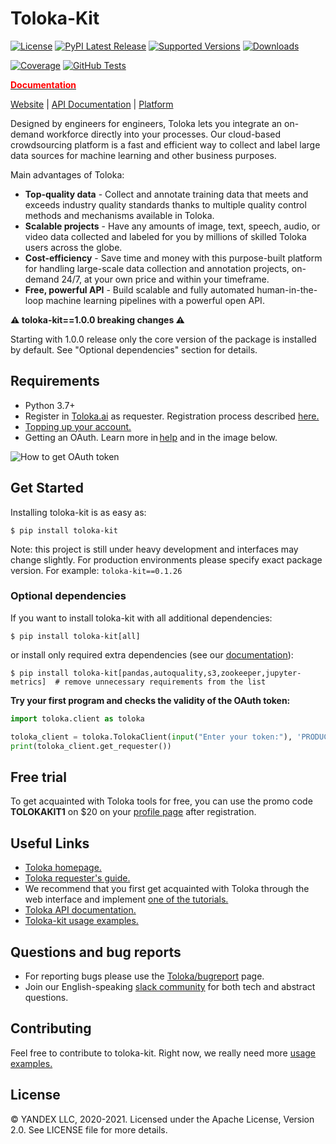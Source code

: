 # Toloka-Kit

[![License](https://img.shields.io/pypi/l/toloka-kit.svg)](https://github.com/toloka/toloka-kit/blob/master/LICENSE)
[![PyPI Latest Release](https://img.shields.io/pypi/v/toloka-kit.svg)](https://pypi.org/project/toloka-kit/)
[![Supported Versions](https://img.shields.io/pypi/pyversions/toloka-kit.svg)](https://pypi.org/project/toloka-kit)
[![Downloads](https://pepy.tech/badge/toloka-kit/month)](https://pepy.tech/project/toloka-kit)

[![Coverage](https://codecov.io/gh/Toloka/toloka-kit/branch/main/graph/badge.svg)](https://codecov.io/gh/Toloka/toloka-kit)
[![GitHub Tests](https://github.com/Toloka/toloka-kit/workflows/Tests/badge.svg?branch=main)](//github.com/Toloka/toloka-kit/actions?query=workflow:Tests)


[**<span style="color:red">Documentation</span>**](https://toloka.ai/docs/toloka-kit/?utm_source=github&utm_medium=site&utm_campaign=tolokakit)

[Website](https://toloka.ai/?utm_source=github&utm_medium=site&utm_campaign=tolokakit) |
[API Documentation](https://toloka.ai/docs/api/concepts/about.html?utm_source=github&utm_medium=site&utm_campaign=tolokakit) |
[Platform](http://toloka.yandex.com/?utm_source=github&utm_medium=site&utm_campaign=tolokakit)


Designed by engineers for engineers, Toloka lets you integrate an on-demand workforce directly into your processes. Our cloud-based crowdsourcing platform is a fast and efficient way to collect and label large data sources for machine learning and other business purposes.

Main advantages of Toloka:
  - **Top-quality data** -  Collect and annotate training data that meets and exceeds industry quality standards thanks to multiple quality control methods and mechanisms available in Toloka.
  - **Scalable projects** - Have any amounts of image, text, speech, audio, or video data collected and labeled for you by millions of skilled Toloka users across the globe.
  - **Cost-efficiency** - Save time and money with this purpose-built platform for handling large-scale data collection and annotation projects, on-demand 24/7, at your own price and within your timeframe.
  - **Free, powerful API** - Build scalable and fully automated human-in-the-loop machine learning pipelines with a powerful open API.

**⚠️ toloka-kit==1.0.0 breaking changes ⚠️**

Starting with 1.0.0 release only the core version of the package is installed by default. See "Optional dependencies" 
section for details.

Requirements
--------------
- Python 3.7+
- Register in [Toloka.ai](https://toloka.ai/?utm_source=github&utm_medium=site&utm_campaign=tolokakit) as requester. Registration process described [here.](https://toloka.ai/docs/guide/concepts/access.html?utm_source=github&utm_medium=site&utm_campaign=tolokakit)
- [Topping up your account.](https://toloka.ai/docs/guide/concepts/refill.html?utm_source=github&utm_medium=site&utm_campaign=tolokakit)
- Getting an OAuth. Learn more in [help](https://toloka.ai/docs/api/concepts/access.html?utm_source=github&utm_medium=site&utm_campaign=tolokakit) and in the image below.


![How to get OAuth token](https://tlk.s3.yandex.net/toloka-kit/OAuth.png "How to get OAuth token")

Get Started
--------------
Installing toloka-kit is as easy as:
```
$ pip install toloka-kit
```
Note: this project is still under heavy development and interfaces may change slightly. For production environments please specify exact package version. For example: `toloka-kit==0.1.26`

### Optional dependencies
If you want to install toloka-kit with all additional dependencies:
```shell
$ pip install toloka-kit[all]
```
or install only required extra dependencies (see our [documentation](https://toloka.ai/docs/toloka-kit/?utm_source=github&utm_medium=site&utm_campaign=tolokakit)):
```shell
$ pip install toloka-kit[pandas,autoquality,s3,zookeeper,jupyter-metrics]  # remove unnecessary requirements from the list
```

**Try your first program and checks the validity of the OAuth token:**
```python
import toloka.client as toloka

toloka_client = toloka.TolokaClient(input("Enter your token:"), 'PRODUCTION')
print(toloka_client.get_requester())
```

Free trial
--------------
To get acquainted with Toloka tools for free, you can use the promo code **TOLOKAKIT1** on $20 on your [profile page](https://toloka.dev/requester/profile?utm_source=github&utm_medium=site&utm_campaign=tolokakit) after registration.


Useful Links
--------------
- [Toloka homepage.](https://toloka.ai/?utm_source=github&utm_medium=site&utm_campaign=tolokakit)
- [Toloka requester's guide.](https://toloka.ai/docs/guide/index.html?utm_source=github&utm_medium=site&utm_campaign=tolokakit)
- We recommend that you first get acquainted with Toloka through the web interface and implement [one of the tutorials.](https://toloka.ai/docs/guide/concepts/usecases.html?utm_source=github&utm_medium=site&utm_campaign=tolokakit)
- [Toloka API documentation.](https://toloka.ai/docs/api/concepts/about.html?utm_source=github&utm_medium=site&utm_campaign=tolokakit)
- [Toloka-kit usage examples.](https://github.com/Toloka/toloka-kit/tree/main/examples#toloka-kit-usage-examples)

Questions and bug reports
--------------
* For reporting bugs please use the [Toloka/bugreport](https://github.com/Toloka/toloka-kit/issues) page.
* Join our English-speaking [slack community](https://toloka.ai/community?utm_source=github&utm_medium=site&utm_campaign=tolokakit) for both tech and abstract questions.


Contributing
-------
Feel free to contribute to toloka-kit. Right now, we really need more [usage examples.](https://github.com/Toloka/toloka-kit/tree/main/examples#need-more-examples)

License
-------
© YANDEX LLC, 2020-2021. Licensed under the Apache License, Version 2.0. See LICENSE file for more details.
